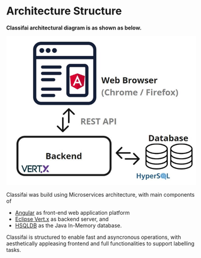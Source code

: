 # Architecture Structure

**Classifai architectural diagram is as shown as below.** 

![](../.gitbook/assets/screenshot-2020-11-17-234820_.jpg)



Classifai was build using Microservices architecture, with main components of 

* [Angular](https://angular.io/) as front-end web application platform
* [Eclipse Vert.x](https://vertx.io/) as backend server, and
* [HSQLDB](http://hsqldb.org/) as the Java In-Memory database.

Classifai is structured to enable fast and asyncronous operations, with aesthetically appleasing frontend and full functionalities to support labelling tasks.

